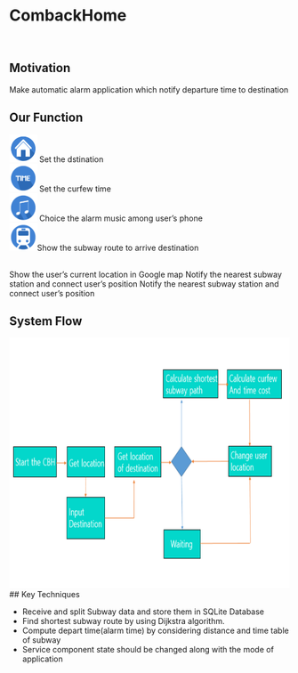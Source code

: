 # CombackHome

<br>

## Motivation
Make automatic alarm application which notify departure time to destination

## Our Function
<img src="https://github.com/Be-Programmer/CombackHome/blob/develop/datas/b1.png" width="50" height="50"> Set the dstination <br>
<img src="https://github.com/Be-Programmer/CombackHome/blob/develop/datas/b2.png" width="50" height="50"> Set the curfew time <br>
<img src="https://github.com/Be-Programmer/CombackHome/blob/develop/datas/b3.png" width="50" height="50"> Choice the alarm music among user’s phone <br>
<img src="https://github.com/Be-Programmer/CombackHome/blob/develop/datas/b4.png" width="50" height="50">Show the subway route to arrive destination <br>


<br>
Show the user’s current location in Google map
Notify the nearest subway station and connect user’s position
Notify the nearest subway station and connect user’s position


## System Flow

  <img src="https://github.com/Be-Programmer/CombackHome/blob/develop/datas/system.png" width="600" height="450">
## Key Techniques

- Receive and split Subway data and store them in SQLite Database 
- Find shortest subway route by using Dijkstra algorithm.
- Compute depart time(alarm time) by considering distance and time table of subway
- Service component state should be changed along with the mode of application






